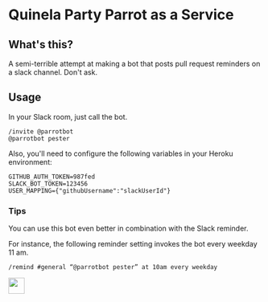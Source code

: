 # Quinela Party Parrot as a Service

## What's this?

A semi-terrible attempt at making a bot that posts pull request reminders on a slack channel. Don't ask.

## Usage

In your Slack room, just call the bot.

```
/invite @parrotbot
@parrotbot pester
```

Also, you'll need to configure the following variables in your Heroku environment:

```
GITHUB_AUTH_TOKEN=987fed
SLACK_BOT_TOKEN=123456
USER_MAPPING={"githubUsername":"slackUserId"}
```

### Tips

You can use this bot even better in combination with the Slack reminder.

For instance, the following reminder setting invokes the bot every weekday 11 am.

```
/remind #general “@parrotbot pester” at 10am every weekday
```

<img src="http://cultofthepartyparrot.com/parrots/hd/parrot.gif" width="32" height="32">